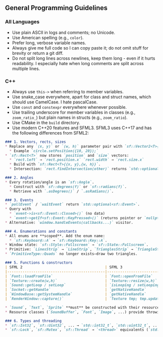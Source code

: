 ## General Programming Guidelines

### All Languages
- Use plain ASCII in logs and comments; no Unicode.
- Use American spelling (e.g., `color`).
- Prefer long, verbose variable names.
- Always give me full code so I can copy paste it; do not omit stuff for brevity or return a git diff.
- Do not split long lines across newlines, keep them long - even if it hurts readability. I especially hate when long comments are split across multiple lines.

### C++
- Always use `this->` when referring to member variables.
- Use snake_case everywhere, apart for class and struct names, which should use CamelCase. I hate pascalCase.
- Use `const` and `constexpr` everywhere whenever possible.
- Use trailing underscore for member variables in classes (e.g., `zoom_ratio_`) but plain names in structs (e.g., `zoom_ratio`).
- Use CMake in the `build` directory.
- Use modern C++20 features and SFML3. SFML3 uses C++17 and has the following differences from SFML2:
```md
### 1. Vectors, rects, sizes
* Replace any `(x, y)` or `(w, h)` parameter pair with `sf::Vector2<T>{x, y}`.
  * Example `circle.setPosition({10, 20});`
* `sf::Rect<T>` now stores `position` and `size` vectors:
  * `rect.left` → `rect.position.x` `rect.width` → `rect.size.x`
  * Build with `sf::Rect<T>{{x, y},{w, h}}`.
  * Intersection: `rect.findIntersection(other)` returns `std::optional<sf::Rect<T>>`.

### 2. Angles
* Every rotation/angle is an `sf::Angle`.
  * Construct with `sf::degrees(f)` or `sf::radians(f)`.
  * Retrieve with `.asDegrees()` / `.asRadians()`.

### 3. Events
* `pollEvent` / `waitEvent` return `std::optional<sf::Event>`.
* Query with
  * `event->is<sf::Event::Closed>()` (no data)
  * `event->getIf<sf::Event::KeyPressed>()` (returns pointer or `nullptr`).
* Alternative: `window.handleEvents(callbacks...)` visitor.

### 4. Enumerations and constants
* All enums are **scoped**. Add the enum name:
  * `sf::Keyboard::A` → `sf::Keyboard::Key::A`.
* Window state: `sf::Style::Fullscreen` → `sf::State::Fullscreen`.
* Primitive: `LinesStrip` → `LineStrip`, `TrianglesStrip` → `TriangleStrip`.
* `PrimitiveType::Quads` no longer exists—draw two triangles.

### 5. Functions & constructors
| SFML 2                                      | SFML 3                    |
|---------------------------------------------|---------------------------|
| `Font::loadFromFile`                        | `Font::openFromFile`      |
| `Texture::create(w,h)`                      | `Texture::resize(w,h)`    |
| `Sound::getLoop / setLoop`                  | `isLooping / setLooping`  |
| `Socket::getHandle`                         | `getNativeHandle`         |
| `WindowBase::getSystemHandle`               | `getNativeHandle`         |
| `RenderWindow::capture()`                   | `Texture tmp; tmp.update(window); Image img = tmp.copyToImage();` |

* `Sound`, `Text`, `Sprite` **must** be constructed with their resource (`SoundBuffer`, `Font`, `Texture`)—no default constructor.
* Resource classes (`SoundBuffer`, `Font`, `Image`, ...) provide throwing file constructors (`Class{"file.ext"}`).

### 6. Types and threading
* `sf::Int32`, `sf::Uint32`, ... → `std::int32_t`, `std::uint32_t`, ...
* `sf::Lock`, `sf::Mutex`, `sf::Thread` → `<thread>` equivalents (`std::lock_guard`, `std::mutex`, `std::thread` or `std::jthread`).
```
